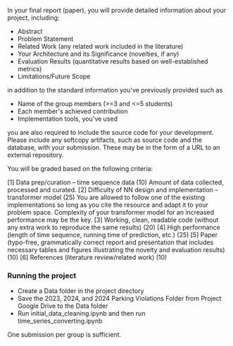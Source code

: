 In your final report (paper), you will provide detailed information about your project, including:

- Abstract
- Problem Statement
- Related Work (any related work included in the literature)
- Your Architecture and its Significance (novelties, if any)
- Evaluation Results (quantitative results based on well-established metrics)
- Limitations/Future Scope

in addition to the standard information you've previously provided such as 

- Name of the group members (>=3 and <=5 students)
- Each member's achieved contribution
- Implementation tools, you've used

you are also required to include the source code for your development. Please include any softcopy artifacts, such as source code and the database, with your submission. These may be in the form of a URL to an external repository.

You will be graded based on the following criteria:

[1] Data prep/curation – time sequence data (10)
    Amount of data collected, processed and curated. 
[2] Difficulty of NN design and implementation – transformer model (25)
    You are allowed to follow one of the existing implementations so long as you cite the resource and adapt it to your problem space. Complexity of your transformer model for an increased performance may be the key.
[3] Working, clean, readable code (without any extra work to reproduce the same results) (20)
[4] High performance (length of time sequence, running time of prediction, etc.) (25)
[5] Paper (typo-free, grammatically correct report and presentation that includes necessary tables and figures illustrating the novelty and evaluation results) (10)
[6] References (literature review/related work) (10)


### Running the project
- Create a Data folder in the project directory
- Save the 2023, 2024, and 2024 Parking Violations Folder from Project Google Drive to the Data folder
- Run initial_data_cleaning.ipynb and then run time_series_converting.ipynb



One submission per group is sufficient.

